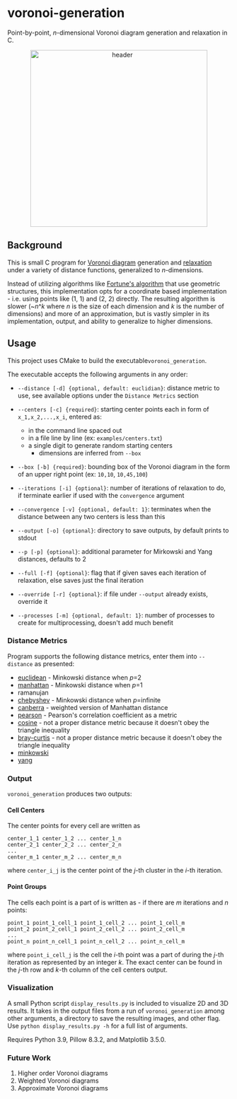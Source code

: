 # voronoi-generation
Point-by-point, *n*-dimensional Voronoi diagram generation and relaxation in C.

<p align="center">
  <img width="400" src="https://media3.giphy.com/media/9FaM4l3F6FLsjvatmk/giphy.gif?cid=790b761167f73c5c8d9807451e5d20ddfc6e121b299f8d03&rid=giphy.gif&ct=g" alt="header">
</p>

## Background 

This is small C program for [Voronoi diagram](https://en.wikipedia.org/wiki/Voronoi_diagram) generation and [relaxation](https://en.wikipedia.org/wiki/Lloyd%27s_algorithm) under a variety of distance functions, generalized to *n*-dimensions.

Instead of utilizing algorithms like [Fortune's algorithm](https://en.wikipedia.org/wiki/Fortune%27s_algorithm) that use geometric structures, this implementation opts for a coordinate based implementation - i.e. using points like (1, 1) and (2, 2) directly. The resulting algorithm is slower (~*n*^*k* where *n* is the size of each dimension and *k* is the number of dimensions) and more of an approximation, but is vastly simpler in its implementation, output, and ability to generalize to higher dimensions.

## Usage

This project uses CMake to build the executable`voronoi_generation`.

The executable accepts the following arguments in any order:

- `--distance [-d] {optional, default: euclidian}`: distance metric to use, see available options under the `Distance Metrics` section

- `--centers [-c] {required}`: starting center points each in form of `x_1,x_2,...,x_i`, entered as:
  - in the command line spaced out
  - in a file line by line (ex: `examples/centers.txt`)
  - a single digit to generate random starting centers
    - dimensions are inferred from `--box`

- `--box [-b] {required}`: bounding box of the Voronoi diagram in the form of an upper right point (ex: `10,10`, `10,45,100`)

- `--iterations [-i] {optional}`: number of iterations of relaxation to do, if terminate earlier if used with the `convergence` argument

- `--convergence [-v] {optional, default: 1}`: terminates when the distance between any two centers is less than this

- `--output [-o] {optional}`: directory to save outputs, by default prints to stdout

- `--p [-p] {optional}`: additional parameter for Mirkowski and Yang distances, defaults to 2

- `--full [-f] {optional}`: flag that if given saves each iteration of relaxation, else saves just the final iteration

- `--override [-r] {optional}`: if file under `--output` already exists, override it

- `--processes [-m] {optional, default: 1}`: number of processes to create for multiprocessing, doesn't add much benefit

### Distance Metrics

Program supports the following distance metrics, enter them into `--distance` as presented:

- [euclidean](https://en.wikipedia.org/wiki/Euclidean_distance) - Minkowski distance when *p*=2
- [manhattan](https://en.wikipedia.org/wiki/Taxicab_geometry) - Minkowski distance when *p*=1
- ramanujan
- [chebyshev](https://en.wikipedia.org/wiki/Chebyshev_distance) - Minkowski distance when *p*=infinite
- [canberra](https://en.wikipedia.org/wiki/Canberra_distance) - weighted version of Manhattan distance
- [pearson](https://en.wikipedia.org/wiki/Pearson_correlation_coefficient#Pearson's_distance) - Pearson's correlation coefficient as a metric
- [cosine](https://en.wikipedia.org/wiki/Cosine_similarity) - not a proper distance metric because it doesn't obey the triangle inequality
- [bray-curtis](https://docs.scipy.org/doc/scipy/reference/generated/scipy.spatial.distance.braycurtis.html#scipy.spatial.distance.braycurtis) - not a proper distance metric because it doesn't obey the triangle inequality 
- [minkowski](https://en.wikipedia.org/wiki/Minkowski_distance)
- [yang](https://www.ccs.neu.edu/home/radivojac/papers/yang_dataminknowldisc_2019.pdf)

### Output

`voronoi_generation` produces two outputs:

#### Cell Centers

The center points for every cell are written as

```
center_1_1 center_1_2 ... center_1_n
center_2_1 center_2_2 ... center_2_n
...
center_m_1 center_m_2 ... center_m_n
```

where `center_i_j` is the center point of the *j*-th cluster in the *i*-th iteration.

#### Point Groups

The cells each point is a part of is written as - if there are *m* iterations and *n* points:

```
point_1 point_1_cell_1 point_1_cell_2 ... point_1_cell_m
point_2 point_2_cell_1 point_2_cell_2 ... point_2_cell_m
...
point_n point_n_cell_1 point_n_cell_2 ... point_n_cell_m
```

where `point_i_cell_j` is the cell the *i*-th point was a part of during the *j*-th iteration as represented by an integer *k*. The exact center can be found in the *j*-th row and *k*-th column of the cell centers output.

### Visualization

A small Python script `display_results.py` is included to visualize 2D and 3D results. It takes in the output files from a run of `voronoi_generation` among other arguments, a directory to save the resulting images, and other flag. Use `python display_results.py -h` for a full list of arguments.

Requires Python 3.9, Pillow 8.3.2, and Matplotlib 3.5.0.

### Future Work

1. Higher order Voronoi diagrams
2. Weighted Voronoi diagrams
3. Approximate Voronoi diagrams